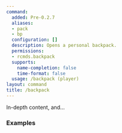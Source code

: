 ```yaml
---
command:
  added: Pre-0.2.7
  aliases:
  - pack
  - bp
  configuration: []
  description: Opens a personal backpack.
  permissions:
  - rcmds.backpack
  supports:
    name-completion: false
    time-format: false
  usage: /backpack (player)
layout: command
title: /backpack
---
```


In-depth content, and...

### Examples



